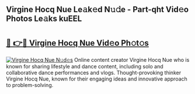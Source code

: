 ## Virgine Hocq Nue Le𝚊k𝚎d N𝚞𝚍e - Part-qht Vid𝚎o Photos Le𝚊ks kuEEL

# <h2><a href="http://fbaaye3.evod.top/?m=Virgine+Hocq+Nue">🔗 👉🔴 Virgine Hocq Nue Vid𝚎o Ph𝚘t𝚘s</a></h2>

[![Virgine Hocq Nue N𝚞d𝚎s](https://i.imgur.com/8V9OHl7.gif)](http://fbaaye3.evod.top/?m=Virgine+Hocq+Nue)
Online content creator Virgine Hocq Nue who is known for sharing lifestyle and dance content, including solo and collaborative dance performances and vlogs. Thought-provoking thinker Virgine Hocq Nue, known for their engaging ideas and innovative approach to problem-solving. 
